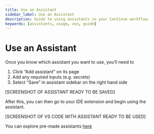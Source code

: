 ```yaml
---
title: Use an Assistant
sidebar_label: Use an Assistant
description: Guide to using assistants in your Continue workflow.
keywords: [assistants, usage, use, guide]
---
```


# Use an Assistant

Once you know which assistant you want to use, you’ll need to

1. Click “Add assistant” on its page
2. Add any required inputs (e.g. secrets)
3. Select “Save” in assistant sidebar on the right hand side

[SCREENSHOT OF ASSISTANT READY TO BE SAVED]

After this, you can then go to your IDE extension and begin using the assistant.

[SCREENSHOT OF VS CODE WITH ASSISTANT READY TO BE USED]

You can explore pre-made assistants [here](https://hub.continue.dev/explore/assistants)

